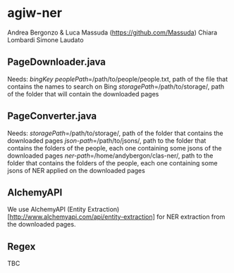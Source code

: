 # agiw-ner
Andrea Bergonzo & Luca Massuda (https://github.com/Massuda) Chiara Lombardi Simone Laudato
## PageDownloader.java
Needs:
*bingKey*
*peoplePath*=/path/to/people/people.txt, path of the file that contains the names to search on Bing
*storagePath*=/path/to/storage/, path of the folder that will contain the downloaded pages

## PageConverter.java
Needs:
*storagePath*=/path/to/storage/, path of the folder that contains the downloaded pages
*json-path*=/path/to/jsons/, path to the folder that contains the folders of the people, each one containing some jsons of the downloaded pages
*ner-path*=/home/andybergon/clas-ner/, path to the folder that contains the folders of the people, each one containing some jsons of NER applied on the downloaded pages

## AlchemyAPI
We use AlchemyAPI (Entity Extraction)[http://www.alchemyapi.com/api/entity-extraction] for NER extraction from the downloaded pages.

## Regex
TBC
